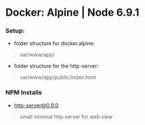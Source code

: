 # Docker: Alpine | Node 6.9.1

### Setup:
 - folder structure for docker.alpine:

 > var/www/app/

 - folder structure for the http-server:

 > var/www/app/public/index.html

### NPM Installs
 
 - http-server@0.9.0

 > small minimal http server for web view